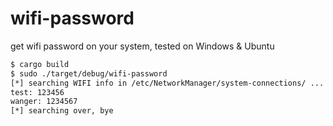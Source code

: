 # wifi-password


get wifi password on your system, tested on Windows & Ubuntu


```sh
$ cargo build
$ sudo ./target/debug/wifi-password
[*] searching WIFI info in /etc/NetworkManager/system-connections/ ...
test: 123456
wanger: 1234567
[*] searching over, bye
```